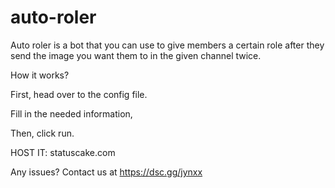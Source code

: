 # auto-roler

Auto roler is a bot that you can use to give members a certain role after they send the image you want them to in the given channel twice.

How it works?

First, head over to the config file.

Fill in the needed information, 

Then, click run.

HOST IT: statuscake.com

Any issues? Contact us at https://dsc.gg/jynxx
